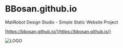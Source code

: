 # BBosan.github.io
MaliRobot Design Studio - Simple Static Website Project


[https://bbosan.github.io/](https://bbosan.github.io/)

![LOGO](https://user-images.githubusercontent.com/60742824/142129243-19ecc78b-6c3b-4e73-b064-6aae0065ec6b.jpg)
